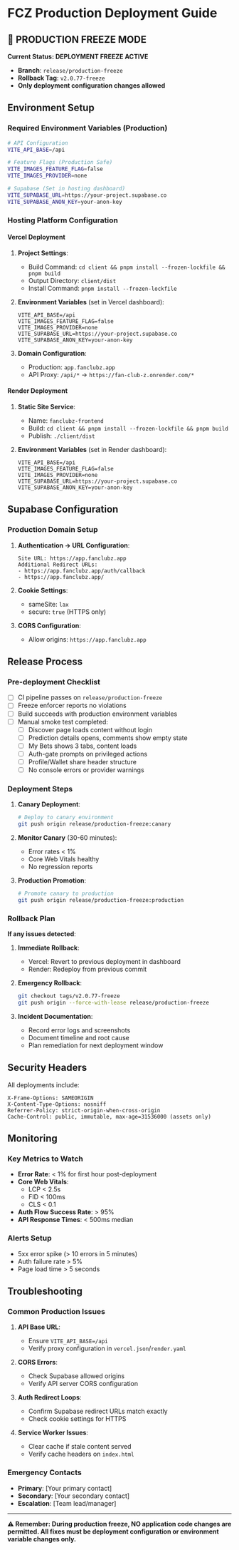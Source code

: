 # FCZ Production Deployment Guide

## 🚨 PRODUCTION FREEZE MODE

**Current Status: DEPLOYMENT FREEZE ACTIVE**
- **Branch**: `release/production-freeze` 
- **Rollback Tag**: `v2.0.77-freeze`
- **Only deployment configuration changes allowed**

## Environment Setup

### Required Environment Variables (Production)

```bash
# API Configuration
VITE_API_BASE=/api

# Feature Flags (Production Safe)
VITE_IMAGES_FEATURE_FLAG=false
VITE_IMAGES_PROVIDER=none

# Supabase (Set in hosting dashboard)
VITE_SUPABASE_URL=https://your-project.supabase.co
VITE_SUPABASE_ANON_KEY=your-anon-key
```

### Hosting Platform Configuration

#### Vercel Deployment

1. **Project Settings**:
   - Build Command: `cd client && pnpm install --frozen-lockfile && pnpm build`
   - Output Directory: `client/dist`
   - Install Command: `pnpm install --frozen-lockfile`

2. **Environment Variables** (set in Vercel dashboard):
   ```
   VITE_API_BASE=/api
   VITE_IMAGES_FEATURE_FLAG=false
   VITE_IMAGES_PROVIDER=none
   VITE_SUPABASE_URL=https://your-project.supabase.co
   VITE_SUPABASE_ANON_KEY=your-anon-key
   ```

3. **Domain Configuration**:
   - Production: `app.fanclubz.app`
   - API Proxy: `/api/*` → `https://fan-club-z.onrender.com/*`

#### Render Deployment

1. **Static Site Service**:
   - Name: `fanclubz-frontend`
   - Build: `cd client && pnpm install --frozen-lockfile && pnpm build`
   - Publish: `./client/dist`

2. **Environment Variables** (set in Render dashboard):
   ```
   VITE_API_BASE=/api
   VITE_IMAGES_FEATURE_FLAG=false
   VITE_IMAGES_PROVIDER=none
   VITE_SUPABASE_URL=https://your-project.supabase.co
   VITE_SUPABASE_ANON_KEY=your-anon-key
   ```

## Supabase Configuration

### Production Domain Setup

1. **Authentication → URL Configuration**:
   ```
   Site URL: https://app.fanclubz.app
   Additional Redirect URLs:
   - https://app.fanclubz.app/auth/callback
   - https://app.fanclubz.app/
   ```

2. **Cookie Settings**:
   - sameSite: `lax`
   - secure: `true` (HTTPS only)

3. **CORS Configuration**:
   - Allow origins: `https://app.fanclubz.app`

## Release Process

### Pre-deployment Checklist

- [ ] CI pipeline passes on `release/production-freeze`
- [ ] Freeze enforcer reports no violations
- [ ] Build succeeds with production environment variables
- [ ] Manual smoke test completed:
  - [ ] Discover page loads content without login
  - [ ] Prediction details opens, comments show empty state
  - [ ] My Bets shows 3 tabs, content loads
  - [ ] Auth-gate prompts on privileged actions
  - [ ] Profile/Wallet share header structure
  - [ ] No console errors or provider warnings

### Deployment Steps

1. **Canary Deployment**:
   ```bash
   # Deploy to canary environment
   git push origin release/production-freeze:canary
   ```

2. **Monitor Canary** (30-60 minutes):
   - Error rates < 1%
   - Core Web Vitals healthy
   - No regression reports

3. **Production Promotion**:
   ```bash
   # Promote canary to production
   git push origin release/production-freeze:production
   ```

### Rollback Plan

**If any issues detected**:

1. **Immediate Rollback**:
   - Vercel: Revert to previous deployment in dashboard
   - Render: Redeploy from previous commit

2. **Emergency Rollback**:
   ```bash
   git checkout tags/v2.0.77-freeze
   git push origin --force-with-lease release/production-freeze
   ```

3. **Incident Documentation**:
   - Record error logs and screenshots
   - Document timeline and root cause
   - Plan remediation for next deployment window

## Security Headers

All deployments include:

```
X-Frame-Options: SAMEORIGIN
X-Content-Type-Options: nosniff
Referrer-Policy: strict-origin-when-cross-origin
Cache-Control: public, immutable, max-age=31536000 (assets only)
```

## Monitoring

### Key Metrics to Watch

- **Error Rate**: < 1% for first hour post-deployment
- **Core Web Vitals**: 
  - LCP < 2.5s
  - FID < 100ms
  - CLS < 0.1
- **Auth Flow Success Rate**: > 95%
- **API Response Times**: < 500ms median

### Alerts Setup

- 5xx error spike (> 10 errors in 5 minutes)
- Auth failure rate > 5%
- Page load time > 5 seconds

## Troubleshooting

### Common Production Issues

1. **API Base URL**:
   - Ensure `VITE_API_BASE=/api`
   - Verify proxy configuration in `vercel.json`/`render.yaml`

2. **CORS Errors**:
   - Check Supabase allowed origins
   - Verify API server CORS configuration

3. **Auth Redirect Loops**:
   - Confirm Supabase redirect URLs match exactly
   - Check cookie settings for HTTPS

4. **Service Worker Issues**:
   - Clear cache if stale content served
   - Verify cache headers on `index.html`

### Emergency Contacts

- **Primary**: [Your primary contact]
- **Secondary**: [Your secondary contact]
- **Escalation**: [Team lead/manager]

---

**⚠️ Remember: During production freeze, NO application code changes are permitted. All fixes must be deployment configuration or environment variable changes only.**
